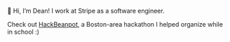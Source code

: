 👋 Hi, I’m Dean! I work at Stripe as a software engineer.

Check out [HackBeanpot](https://hackbeanpot.com/), a Boston-area hackathon I helped organize while in school :)
